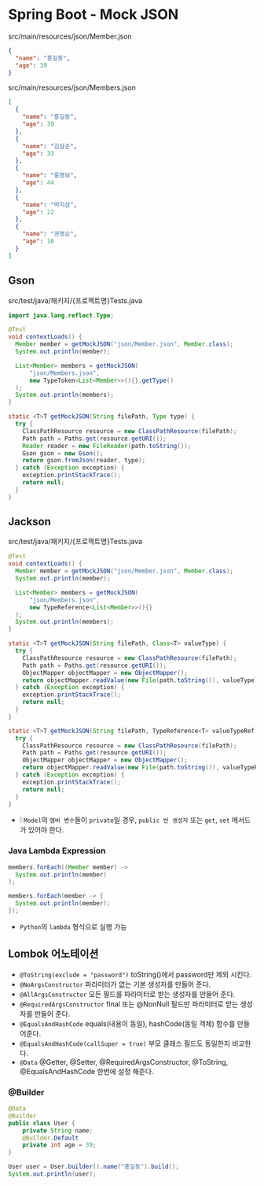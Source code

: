 # Spring Boot - Mock JSON

src/main/resources/json/Member.json
```json
{
  "name": "홍길동",
  "age": 39
}
```

src/main/resources/json/Members.json
```json
[
  {
    "name": "홍길동",
    "age": 39
  },
  {
    "name": "김삼순",
    "age": 33
  },
  {
    "name": "홍명보",
    "age": 44
  },
  {
    "name": "박지삼",
    "age": 22
  },
  {
    "name": "권명순",
    "age": 10
  }
]
```

## Gson
src/test/java/패키지/{프로젝트명}Tests.java
```java
import java.lang.reflect.Type;
```
```java
@Test
void contextLoads() {
  Member member = getMockJSON("json/Member.json", Member.class);
  System.out.println(member);

  List<Member> members = getMockJSON(
      "json/Members.json",
      new TypeToken<List<Member>>(){}.getType()
  );
  System.out.println(members);
}

static <T>T getMockJSON(String filePath, Type type) {
  try {
    ClassPathResource resource = new ClassPathResource(filePath);
    Path path = Paths.get(resource.getURI());
    Reader reader = new FileReader(path.toString());
    Gson gson = new Gson();
    return gson.fromJson(reader, type);
  } catch (Exception exception) {
    exception.printStackTrace();
    return null;
  }
}
```

## Jackson
src/test/java/패키지/{프로젝트명}Tests.java
```java
@Test
void contextLoads() {
  Member member = getMockJSON("json/Member.json", Member.class);
  System.out.println(member);

  List<Member> members = getMockJSON(
      "json/Members.json",
      new TypeReference<List<Member>>(){}
  );
  System.out.println(members);
}

static <T>T getMockJSON(String filePath, Class<T> valueType) {
  try {
    ClassPathResource resource = new ClassPathResource(filePath);
    Path path = Paths.get(resource.getURI());
    ObjectMapper objectMapper = new ObjectMapper();
    return objectMapper.readValue(new File(path.toString()), valueType);
  } catch (Exception exception) {
    exception.printStackTrace();
    return null;
  }
}

static <T>T getMockJSON(String filePath, TypeReference<T> valueTypeRef) {
  try {
    ClassPathResource resource = new ClassPathResource(filePath);
    Path path = Paths.get(resource.getURI());
    ObjectMapper objectMapper = new ObjectMapper();
    return objectMapper.readValue(new File(path.toString()), valueTypeRef);
  } catch (Exception exception) {
    exception.printStackTrace();
    return null;
  }
}
```
* ❕ `Model`의 `멤버 변수`들이 `private`일 경우, `public 빈 생성자` 또는 `get`, `set` 메서드가 있어야 한다.

### Java Lambda Expression
```java
members.forEach((Member member) ->
  System.out.println(member)
);

members.forEach(member -> {
  System.out.println(member);
});
```
* `Python`의 `lambda` 형식으로 실행 가능

## Lombok 어노테이션
* `@ToString(exclude = "password")` toString()에서 password만 제외 시킨다.
* `@NoArgsConstructor` 파라미터가 없는 기본 생성자를 만들어 준다.
* `@AllArgsConstructor` 모든 필드를 파라미터로 받는 생성자를 만들어 준다.
* `@RequiredArgsConstructor` final 또는 @NonNull 필드만 파라미터로 받는 생성자를 만들어 준다.
* `@EqualsAndHashCode` equals(내용이 동일), hashCode(동일 객체) 함수를 만들어준다.
* `@EqualsAndHashCode(callSuper = true)` 부모 클래스 필드도 동일한지 비교한다.
* `@Data` @Getter, @Setter, @RequiredArgsConstructor, @ToString, @EqualsAndHashCode 한번에 설정 해준다.

### @Builder
```java
@Data
@Builder
public class User {
    private String name;
    @Builder.Default
    private int age = 39;
}
```
```java
User user = User.builder().name("홍길동").build();
System.out.println(user);
```
